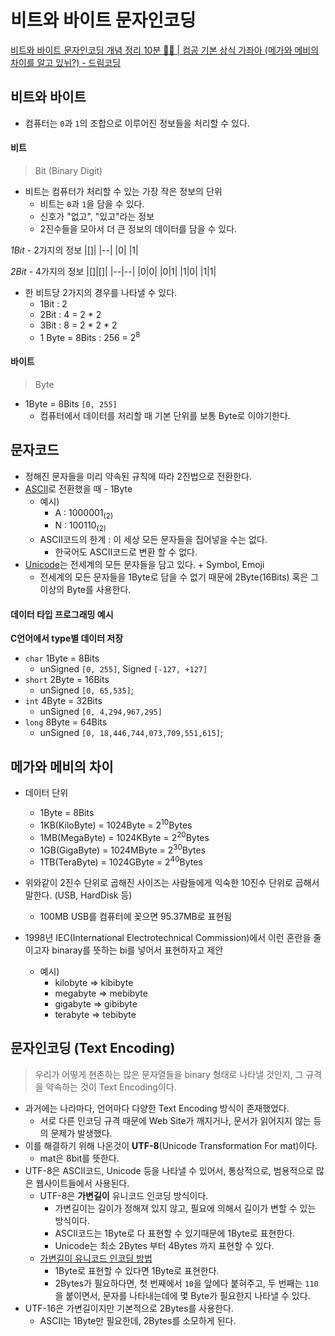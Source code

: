 # 비트와 바이트 문자인코딩

[비트와 바이트 문자인코딩 개념 정리 10분 🙆‍♀️ | 컴공 기본 상식 가좌아 (메가와 메비의 차이를 알고 있뉘?) - 드림코딩](https://youtu.be/5IRFJt1C5o4)


## 비트와 바이트
- 컴퓨터는 `0`과 `1`의 조합으로 이루어진 정보들을 처리할 수 있다.

#### 비트
> Bit (Binary Digit)
- 비트는 컴퓨터가 처리할 수 있는 가장 작은 정보의 단위
    - 비트는 `0`과 `1`을 담을 수 있다.
    - 신호가 "없고", "있고"라는 정보
    - 2진수들을 모아서 더 큰 정보의 데이터를 담을 수 있다.

*1Bit* - 2가지의 정보
|[]|
|--|
|0|
|1|

*2Bit* - 4가지의 정보
|[]|[]|
|--|--|
|0|0|
|0|1|
|1|0|
|1|1|

- 한 비트당 2가지의 경우를 나타낼 수 있다.
    - 1Bit : 2
    - 2Bit : 4 = 2 * 2
    - 3Bit : 8 = 2 * 2 * 2
    - 1 Byte = 8Bits : 256 = 2<sup>8</sup>

#### 바이트
> Byte 

- 1Byte = 8Bits `[0, 255]`
    - 컴퓨터에서 데이터를 처리할 때 기본 단위를 보통 Byte로 이야기한다.

## 문자코드
- 정해진 문자들을 미리 약속된 규칙에 따라 2진법으로 전환한다.
- [ASCII](https://ko.wikipedia.org/wiki/ASCII)로 전환했을 때 - 1Byte
    - 예시)
        - A : 1000001<sub>(2)</sub>
        - N : 100110<sub>(2)</sub>
    - ASCII코드의 한계 : 이 세상 모든 문자들을 집어넣을 수는 없다.
        - 한국어도 ASCII코드로 변환 할 수 없다.
- [Unicode](https://ko.wikipedia.org/wiki/%EC%9C%A0%EB%8B%88%EC%BD%94%EB%93%9C)는 전세계의 모든 문자들을 담고 있다. + Symbol, Emoji
    - 전세계의 모든 문자들을 1Byte로 담을 수 없기 때문에 2Byte(16Bits) 혹은 그 이상의 Byte를 사용한다.

#### 데이터 타입 프로그래밍 예시
**C언어에서 type별 데이터 저장**
- `char` 1Byte = 8Bits 
    - unSigned `[0, 255]`, Signed `[-127, +127]`
- `short` 2Byte = 16Bits
    - unSigned `[0, 65,535]`;
- `int` 4Byte = 32Bits
    - unSigned `[0, 4,294,967,295]`
- `long` 8Byte = 64Bits
    - unSigned  `[0, 18,446,744,073,709,551,615]`;

## 메가와 메비의 차이
- 데이터 단위
    - 1Byte = 8Bits
    - 1KB(KiloByte) = 1024Byte = 2<sup>10</sup>Bytes
    - 1MB(MegaByte) = 1024KByte = 2<sup>20</sup>Bytes
    - 1GB(GigaByte) = 1024MByte = 2<sup>30</sup>Bytes
    - 1TB(TeraByte) = 1024GByte = 2<sup>40</sup>Bytes

- 위와같이 2진수 단위로 곱해진 사이즈는 사람들에게 익숙한 10진수 단위로 곱해서 말한다. (USB, HardDisk 등)
    - 100MB USB를 컴퓨터에 꽂으면 95.37MB로 표현됨
- 1998년 IEC(International Electrotechnical Commission)에서 이런 혼란을 줄이고자 binaray를 뜻하는 bi를 넣어서 표현하자고 제안
    - 예시) 
        - kilobyte => kibibyte
        - megabyte => mebibyte
        - gigabyte => gibibyte
        - terabyte => tebibyte

## 문자인코딩 (Text Encoding)
> 우리가 어떻게 현존하는 많은 문자열들을 binary 형태로 나타낼 것인지, 그 규격을 약속하는 것이 Text Encoding이다.

- 과거에는 나라마다, 언어마다 다양한 Text Encoding 방식이 존재했었다.
    - 서로 다른 인코딩 규격 때문에 Web Site가 깨지거나, 문서가 읽어지지 않는 등의 문제가 발생했다.
- 이를 해결하기 위해 나온것이 **UTF-8**(Unicode Transformation For mat)이다.
    - mat은 8bit를 뜻한다.
- UTF-8은 ASCII코드, Unicode 등을 나타낼 수 있어서, 통상적으로, 범용적으로 많은 웹사이트들에서 사용된다.
    - UTF-8은 **가변길이** 유니코드 인코딩 방식이다.
        - 가변길이는 길이가 정해져 있지 않고, 필요에 의해서 길이가 변할 수 있는 방식이다.
        - ASCII코드는 1Byte로 다 표현할 수 있기때문에 1Byte로 표현한다.
        - Unicode는 최소 2Bytes 부터 4Bytes 까지 표현할 수 있다.
    - [가변길이 유니코드 인코딩 방법](https://hyoje420.tistory.com/3)
        - 1Byte로 표현할 수 있다면 1Byte로 표현한다.
        - 2Bytes가 필요하다면, 첫 번째에서 `10`을 앞에다 붙혀주고, 두 번째는 `110`을 붙이면서, 문자를 나타내는데에 몇 Byte가 필요한지 나타낼 수 있다.
- UTF-16은 가변길이지만 기본적으로 2Bytes를 사용한다.
    - ASCII는 1Byte만 필요한데, 2Bytes를 소모하게 된다.